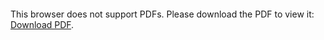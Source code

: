 <object data="https://github.com/rosudavidg/my-city-my-places/blob/test-pdf/BigData_part1.pdf" type="application/pdf" width="700px" height="700px">
    <embed src="https://github.com/rosudavidg/my-city-my-places/blob/test-pdf/BigData_part1.pdf">
        <p>This browser does not support PDFs. Please download the PDF to view it: <a href="https://github.com/rosudavidg/my-city-my-places/blob/test-pdf/BigData_part1.pdf">Download PDF</a>.</p>
    </embed>
</object>
